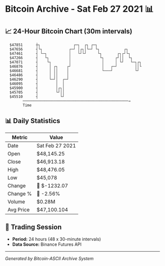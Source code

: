 # Bitcoin Archive - Sat Feb 27 2021 📊

## 📈 24-Hour Bitcoin Chart (30m intervals)

```
  $47851      ┼┐               ┌─┐  ┌┐ ┌─┐                     
  $47656      ┤└┐            ┌─┘ │┌┐│└─┘ └┐           ┌┐       
  $47461      ┤ └─┐          │   └┘└┘     └┐       ┌┐┌┘└┐      
  $47266      ┤   └┐         │             └┐     ┌┘││  └┐     
  $47071      ┤    └┐        │              │     │ └┘   └─┐┌┐ 
  $46876      ┤     │ ┌┐    ┌┘              │   ┌─┘        ││└ 
  $46681      ┤     │ ││    │               └───┘          └┘  
  $46486      ┤     │ ││    │                                  
  $46290      ┤     └─┘│  ┌─┘                                  
  $46095      ┤        │  │                                    
  $45900      ┤        │┌┐│                                    
  $45705      ┤        └┘││                                    
  $45510      ┤          └┘                                    
        ────────────────────────────────────────────────→
        Time
```

## 📊 Daily Statistics

| Metric | Value |
|--------|-------|
| Date | Sat Feb 27 2021 |
| Open | $48,145.25 |
| Close | $46,913.18 |
| High | $48,476.05 |
| Low | $45,078 |
| Change | 🔴 $-1232.07 |
| Change % | 🔴 -2.56% |
| Volume | $0.28M |
| Avg Price | $47,100.104 |

## 📅 Trading Session

- **Period:** 24 hours (48 x 30-minute intervals)
- **Data Source:** Binance Futures API

---
*Generated by Bitcoin-ASCII Archive System*
